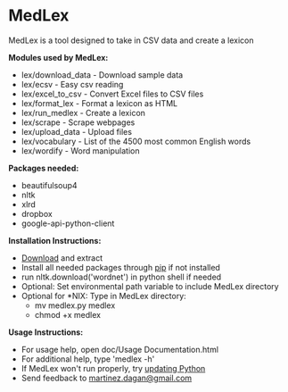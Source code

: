 # MedLex
MedLex is a tool designed to take in CSV data and create a lexicon
  
**Modules used by MedLex:**

* lex/download_data - Download sample data
* lex/ecsv - Easy csv reading
* lex/excel_to_csv - Convert Excel files to CSV files
* lex/format_lex - Format a lexicon as HTML
* lex/run_medlex - Create a lexicon  
* lex/scrape - Scrape webpages  
* lex/upload_data - Upload files
* lex/vocabulary - List of the 4500 most common English words  
* lex/wordify - Word manipulation  
  
**Packages needed:**

* beautifulsoup4  
* nltk  
* xlrd  
* dropbox
* google-api-python-client
  
**Installation Instructions:**

* [Download](https://github.com/Property404/MedLex/archive/master.zip) and extract
* Install all needed packages through [pip](https://pypi.python.org/pypi/pip) if not installed
* run nltk.download('wordnet') in python shell if needed
* Optional: Set environmental path variable to include MedLex directory
* Optional for \*NIX: Type in MedLex directory:
  * mv medlex.py medlex
  * chmod +x medlex

**Usage Instructions:**  

* For usage help, open doc/Usage Documentation.html
* For additional help, type 'medlex -h'
* If MedLex won't run properly, try [updating Python](https://www.python.org/downloads/)
 * Send feedback to martinez.dagan@gmail.com
